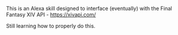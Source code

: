 This is an Alexa skill designed to interface (eventually) with the Final Fantasy XIV API - https://xivapi.com/

Still learning how to properly do this.
